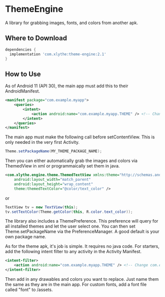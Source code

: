 ThemeEngine
===========

A library for grabbing images, fonts, and colors from another apk.

Where to Download
-----------------
```groovy
dependencies {
  implementation 'com.xlythe:theme-engine:2.1'
}
```

How to Use
-----------------
As of Android 11 (API 30), the main app must add this to their AndroidManifest.
```xml
<manifest package="com.example.myapp">
    <queries>
        <intent>
            <action android:name="com.example.myapp.THEME" /> <!-- Change com.example.myapp to your main app's package name -->
        </intent>
    </queries>
</manifest>
```

The main app must make the following call before setContentView. This is only needed in the very first Activity.
```java
Theme.setPackageName(MY_THEME_PACKAGE_NAME);
```

Then you can either automatically grab the images and colors via ThemedView in xml or programmaically set them in java.
```xml
<com.xlythe.engine.theme.ThemedTextView xmlns:theme="http://schemas.android.com/apk/res-auto"
    android:layout_width="match_parent"
    android:layout_height="wrap_content"
    theme:themedTextColor="@color/text_color" />
```
or
```java
TextView tv = new TextView(this);
tv.setTextColor(Theme.getColor(this, R.color.text_color));
```

The library also includes a ThemePreference. This preference will query for all installed themes and let the user select one. You can then set Theme.setPackageName via the PreferenceManager. A good default is your own package name.


As for the theme apk, it's job is simple. It requires no java code. For starters, add the following intent filter to any activity in the Activity Manifest.
```xml
<intent-filter>
    <action android:name="com.example.myapp.THEME" /> <!-- Change com.example.myapp to your main app's package name -->
</intent-filter>
```
Then add in any drawables and colors you want to replace. Just name them the same as they are in the main app. For custom fonts, add a font file called "font" to /assets.
